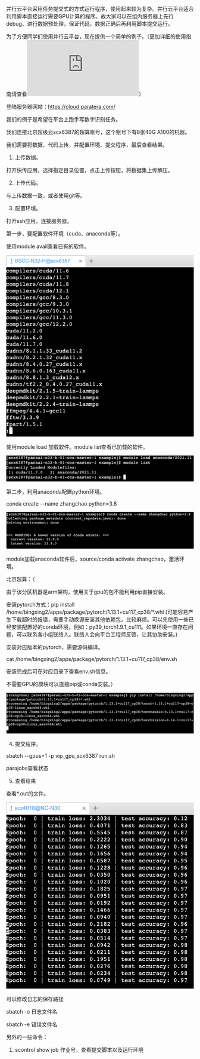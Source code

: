 并行云平台采用任务提交式的方式运行程序，使用起来较为复杂。并行云平台适合利用脚本直接运行需要GPU计算的程序。故大家可以在组内服务器上先行debug、进行数据预处理，保证代码、数据正确后再利用脚本提交运行。

为了方便同学们使用并行云平台，现在提供一个简单的例子。（更加详细的使用指南请查看![北京超级云计算中心N32-H分区用户手册v2.7.pdf](https://github.com/zcfinal/PARA_Example/blob/master/%E5%8C%97%E4%BA%AC%E8%B6%85%E7%BA%A7%E4%BA%91%E8%AE%A1%E7%AE%97%E4%B8%AD%E5%BF%83N32-H%E5%88%86%E5%8C%BA%E7%94%A8%E6%88%B7%E6%89%8B%E5%86%8Cv2.7.pdf)）

登陆服务器网站：https://cloud.paratera.com/

我们的例子是希望在平台上跑手写数字识别任务。

我们连接北京超级云scx6387的超算账号，这个账号下有8张40G A100的机器。

我们需要将数据、代码上传，并配置环境、提交程序，最后查看结果。

1. 上传数据。

打开快传应用，选择指定目录位置，点击上传按钮，将数据集上传解压。

2. 上传代码。

与上传数据一致，或者使用git等。

3. 配置环境。

打开ssh应用，连接服务器。

第一步，要配置软件环境（cuda、anaconda等）。

使用module avail查看已有的软件。

![Alt text](image.png)

使用module load 加载软件。module list查看已加载的软件。

![Alt text](image-1.png)

第二步，利用anaconda配置python环境。

conda create --name zhangchao python=3.8

![Alt text](image-2.png)

module加载anaconda软件后，source/conda activate zhangchao，激活环境。

北京超算：（

由于该分区机器是arm架构，使用关于gpu的包不能利用pip直接安装。

安装pytorch方式：pip install /home/bingxing2/apps/package/pytorch/1.13.1+cu117_cp38/*.whl (可能容易产生下载超时的报错，需要手动换源安装其他依赖包，比较麻烦。可以先使用一些已经安装配置好的conda环境，例如：py39_torch1.9.1_cu111。如果环境一直存在问题，可以联系各小组联络人。联络人会向平台工程师反馈，让其协助安装。)

安装对应版本的pytorch，需要源码编译。

cat /home/bingxing2/apps/package/pytorch/1.13.1+cu117_cp38/env.sh

安装完成后可在对应目录下查看env.sh信息。

不需要GPU的模块可以直接pip或conda安装。）

![Alt text](image-3.png)

4. 提交程序。

sbatch --gpus=1 -p vip_gpu_scx6387 run.sh

parajobs查看状态

5. 查看结果

查看*.out的文件。

![Alt text](image-4.png)

可以修改日志的保存路径

sbatch -o 日志文件名

sbatch -e 错误文件名



另外的一些命令：

1. scontrol show job 作业号，查看提交脚本以及运行环境
